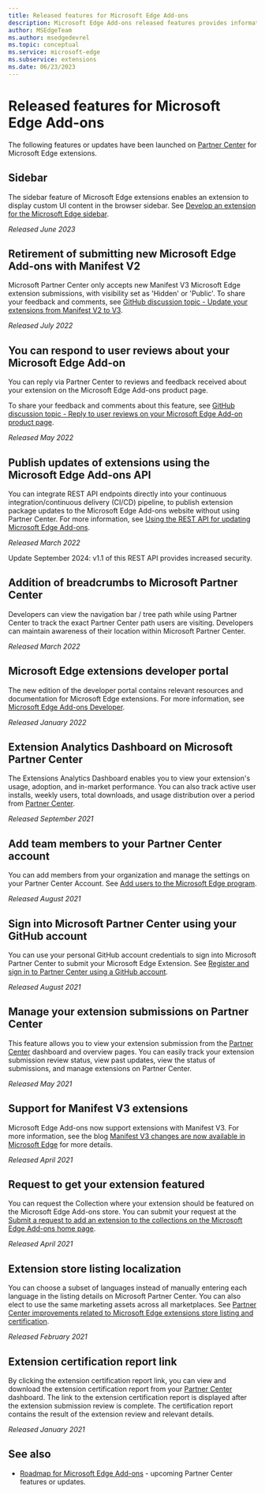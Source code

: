 ```yaml
---
title: Released features for Microsoft Edge Add-ons
description: Microsoft Edge Add-ons released features provides information about features launched on Partner Center for extension developers.
author: MSEdgeTeam
ms.author: msedgedevrel
ms.topic: conceptual
ms.service: microsoft-edge
ms.subservice: extensions
ms.date: 06/23/2023
---
```

# Released features for Microsoft Edge Add-ons

The following features or updates have been launched on [Partner Center](https://partner.microsoft.com/dashboard/microsoftedge/) for Microsoft Edge extensions.


<!-- ====================================================================== -->
## Sidebar

The sidebar feature of Microsoft Edge extensions enables an extension to display custom UI content in the browser sidebar.  See [Develop an extension for the Microsoft Edge sidebar](../developer-guide/sidebar.md).

*Released June 2023*


<!-- ====================================================================== -->
## Retirement of submitting new Microsoft Edge Add-ons with Manifest V2

Microsoft Partner Center only accepts new Manifest V3 Microsoft Edge extension submissions, with visibility set as 'Hidden' or 'Public'. To share your feedback and comments, see [GitHub discussion topic - Update your extensions from Manifest V2 to V3](https://github.com/microsoft/MicrosoftEdge-Extensions/discussions/27).

*Released July 2022*


<!-- ====================================================================== -->
## You can respond to user reviews about your Microsoft Edge Add-on

You can reply via Partner Center to reviews and feedback received about your extension on the Microsoft Edge Add-ons product page. 

To share your feedback and comments about this feature, see [GitHub discussion topic - Reply to user reviews on your Microsoft Edge Add-on product page](https://github.com/microsoft/MicrosoftEdge-Extensions/discussions/18). 

*Released May 2022*


<!-- ====================================================================== -->
## Publish updates of extensions using the Microsoft Edge Add-ons API

You can integrate REST API endpoints directly into your continuous integration/continuous delivery (CI/CD) pipeline, to publish extension package updates to the Microsoft Edge Add-ons website without using Partner Center. For more information, see [Using the REST API for updating Microsoft Edge Add-ons](../publish/api/using-addons-api.md).

*Released March 2022*

Update September 2024: v1.1 of this REST API provides increased security.


<!-- ====================================================================== -->
## Addition of breadcrumbs to Microsoft Partner Center

Developers can view the navigation bar / tree path while using Partner Center to track the exact Partner Center path users are visiting. Developers can maintain awareness of their location within Microsoft Partner Center.

*Released March 2022*


<!-- ====================================================================== -->
## Microsoft Edge extensions developer portal

The new edition of the developer portal contains relevant resources and documentation for Microsoft Edge extensions. For more information, see [Microsoft Edge Add-ons Developer](https://developer.microsoft.com/microsoft-edge/extensions/).

*Released January 2022*


<!-- ====================================================================== -->
## Extension Analytics Dashboard on Microsoft Partner Center

The Extensions Analytics Dashboard enables you to view your extension's usage, adoption, and in-market performance.  You can also track active user installs, weekly users, total downloads, and usage distribution over a period from [Partner Center](https://partner.microsoft.com/dashboard/microsoftedge/).

*Released September 2021*


<!-- ====================================================================== -->
## Add team members to your Partner Center account

You can add members from your organization and manage the settings on your Partner Center Account.  See [Add users to the Microsoft Edge program](/microsoft-edge/extensions-chromium/publish/aad-account).

*Released August 2021*


<!-- ====================================================================== -->
## Sign into Microsoft Partner Center using your GitHub account

You can use your personal GitHub account credentials to sign into Microsoft Partner Center to submit your Microsoft Edge Extension.  See [Register and sign in to Partner Center using a GitHub account](/microsoft-edge/extensions-chromium/publish/github).

*Released August 2021*


<!-- ====================================================================== -->
## Manage your extension submissions on Partner Center

This feature allows you to view your extension submission from the [Partner Center](https://partner.microsoft.com/dashboard/microsoftedge/) dashboard and overview pages.  You can easily track your extension submission review status, view past updates, view the status of submissions, and manage extensions on Partner Center.

*Released May 2021*


<!-- ====================================================================== -->
## Support for Manifest V3 extensions

Microsoft Edge Add-ons now support extensions with Manifest V3. For more information, see the blog [Manifest V3 changes are now available in Microsoft Edge](https://techcommunity.microsoft.com/t5/articles/manifest-v3-changes-are-now-available-in-microsoft-edge/m-p/1780254) for more details.

*Released April 2021*


<!-- ====================================================================== -->
## Request to get your extension featured

You can request the Collection where your extension should be featured on the Microsoft Edge Add-ons store. You can submit your request at the [Submit a request to add an extension to the collections on the Microsoft Edge Add-ons home page](https://forms.office.com/pages/responsepage.aspx?id=v4j5cvGGr0GRqy180BHbRw01UwyBfAxNna_1ZkP3X2VUN0lBSU1YMEU3VFY0VURRODEwSjgwU00yRy4u).

*Released April 2021*


<!-- ====================================================================== -->
## Extension store listing localization

You can choose a subset of languages instead of manually entering each language in the listing details on Microsoft Partner Center.  You can also elect to use the same marketing assets across all marketplaces.  See [Partner Center improvements related to Microsoft Edge extensions store listing and certification](https://techcommunity.microsoft.com/t5/articles/partner-center-improvements-related-to-microsoft-edge-extensions/m-p/2118981).

*Released February 2021*


<!-- ====================================================================== -->
## Extension certification report link

By clicking the extension certification report link, you can view and download the extension certification report from your [Partner Center](https://partner.microsoft.com/dashboard/microsoftedge/) dashboard.  The link to the extension certification report is displayed after the extension submission review is complete.  The certification report contains the result of the extension review and relevant details.

*Released January 2021*


<!-- ====================================================================== -->
## See also

* [Roadmap for Microsoft Edge Add-ons](roadmap.md) - upcoming Partner Center features or updates.
